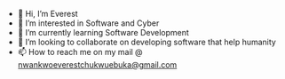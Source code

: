 - 👋 Hi, I’m Everest 
- 👀 I’m interested in Software and Cyber
- 🌱 I’m currently learning Software Development 
- 💞️ I’m looking to collaborate on developing software that help humanity 
- 📫 How to reach me on my mail @ nwankwoeverestchukwuebuka@gmail.com

<!---
babyboy4jesus/babyboy4jesus is a ✨ special ✨ repository because its `README.md` (this file) appears on your GitHub profile.
You can click the Preview link to take a look at your changes.
--->
